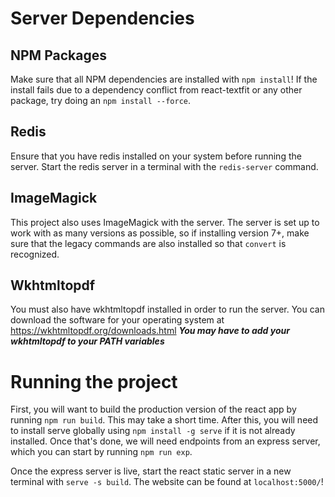 # Server Dependencies
## NPM Packages
Make sure that all NPM dependencies are installed with `npm install`! If the install fails due to a dependency conflict from react-textfit or any other package, try doing an `npm install --force`.

## Redis 
Ensure that you have redis installed on your system before running the server. Start the redis server in a terminal with the `redis-server` command.

## ImageMagick
This project also uses ImageMagick with the server. The server is set up to work with as many versions as possible, so if installing version 7+, make sure that the legacy commands are also installed so that `convert` is recognized.

## Wkhtmltopdf
You must also have wkhtmltopdf installed in order to run the server. You can download the software for your operating system at https://wkhtmltopdf.org/downloads.html
***You may have to add your wkhtmltopdf to your PATH variables***

# Running the project

First, you will want to build the production version of the react app by running `npm run build`. This may take a short time. After this, you will need to install serve globally using `npm install -g serve` if it is not already installed. Once that's done, we will need endpoints from an express server, which you can start by running `npm run exp`. 

Once the express server is live, start the react static server in a new terminal with `serve -s build`. The website can be found at `localhost:5000/`!
